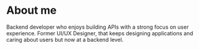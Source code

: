 # About me
Backend developer who enjoys building APIs with a strong focus on user experience. Former UI/UX Designer, that keeps designing applications and caring about users but now at a backend level.
